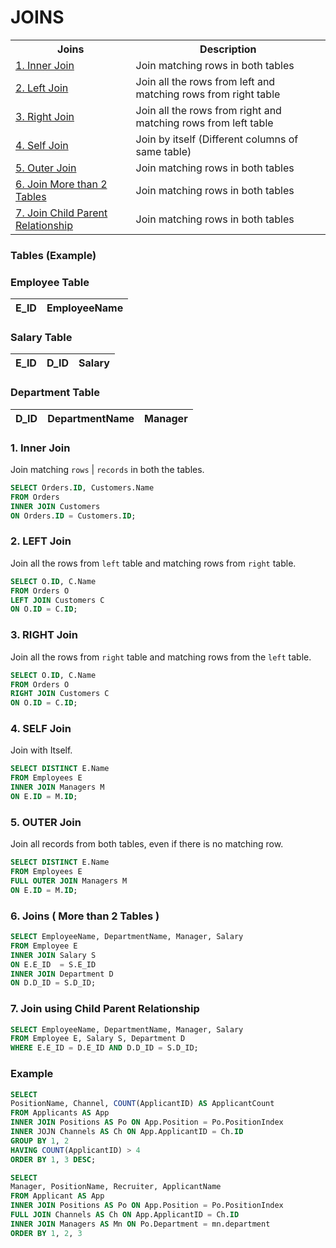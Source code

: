 # JOINS

<table>
        <tr><th>Joins</th><th>Description</th></tr>
        <tr><td><a href = '#inner'>1. Inner Join</a></td><td>Join matching rows in both tables</td></tr>
        <tr><td><a href = '#left'>2. Left Join</a></td><td>Join all the rows from left and matching rows from right table</td></tr>
        <tr><td><a href = '#right'>3. Right Join</a></td><td>Join all the rows from right and matching rows from left table</td></tr>
        <tr><td><a href = '#self'>4. Self Join</a></td><td>Join by itself (Different columns of same table)</td></tr>
        <tr><td><a href = '#outer'>5. Outer Join</a></td><td>Join matching rows in both tables</td></tr>
        <tr><td><a href = '#more'>6. Join More than 2 Tables</a></td><td>Join matching rows in both tables</td></tr>
        <tr><td><a href = '#child'>7. Join Child Parent Relationship</a></td><td>Join matching rows in both tables</td></tr>    
</table>

### Tables (Example)

### Employee Table

E_ID | EmployeeName
--- | ---

### Salary Table

E_ID | D_ID |  Salary
--- | --- | ---

### Department Table

D_ID | DepartmentName | Manager
--- | --- | ---

<h3 name='inner'>1. Inner Join</h3>

Join matching `rows` | `records` in both the tables.

```SQL
SELECT Orders.ID, Customers.Name
FROM Orders
INNER JOIN Customers 
ON Orders.ID = Customers.ID;
```

<h3 name='left'>2. LEFT Join</h3>

Join all the rows from `left` table and matching rows from `right` table.

```SQL
SELECT O.ID, C.Name
FROM Orders O
LEFT JOIN Customers C
ON O.ID = C.ID;
```

<h3 name='right'>3. RIGHT Join</h3>

Join all the rows from `right` table and matching rows from the `left` table.

```SQL
SELECT O.ID, C.Name
FROM Orders O
RIGHT JOIN Customers C
ON O.ID = C.ID;
```

<h3 name='self'>4. SELF Join</h3>

Join with Itself.

```SQL
SELECT DISTINCT E.Name
FROM Employees E
INNER JOIN Managers M
ON E.ID = M.ID;
```

<h3 name='outer'>5. OUTER Join</h3>

Join all records from both tables, even if there is no matching row.

```SQL
SELECT DISTINCT E.Name
FROM Employees E
FULL OUTER JOIN Managers M
ON E.ID = M.ID;
```

<h3 name='more'>6. Joins ( More than 2 Tables )</h3>

```SQL
SELECT EmployeeName, DepartmentName, Manager, Salary
FROM Employee E
INNER JOIN Salary S
ON E.E_ID  = S.E_ID
INNER JOIN Department D 
ON D.D_ID = S.D_ID;
```

<h3 name='child'>7. Join using Child Parent Relationship</h3>

```SQL
SELECT EmployeeName, DepartmentName, Manager, Salary
FROM Employee E, Salary S, Department D
WHERE E.E_ID = D.E_ID AND D.D_ID = S.D_ID;
```

### Example

```sql
SELECT 
PositionName, Channel, COUNT(ApplicantID) AS ApplicantCount
FROM Applicants AS App
INNER JOIN Positions AS Po ON App.Position = Po.PositionIndex
INNER JOJN Channels AS Ch ON App.ApplicantID = Ch.ID
GROUP BY 1, 2
HAVING COUNT(ApplicantID) > 4
ORDER BY 1, 3 DESC;
```

```sql
SELECT 
Manager, PositionName, Recruiter, ApplicantName
FROM Applicant AS App
INNER JOIN Positions AS Po ON App.Position = Po.PositionIndex
FULL JOIN Channels AS Ch ON App.ApplicantID = Ch.ID
INNER JOIN Managers AS Mn ON Po.Department = mn.department
ORDER BY 1, 2, 3
```
